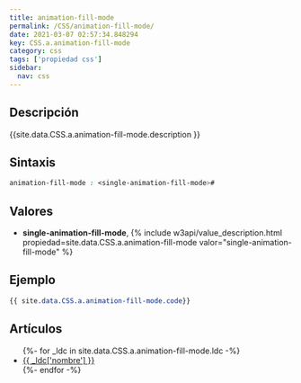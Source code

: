 ```yaml
---
title: animation-fill-mode
permalink: /CSS/animation-fill-mode/
date: 2021-03-07 02:57:34.848294
key: CSS.a.animation-fill-mode
category: css
tags: ['propiedad css']
sidebar: 
  nav: css
---
```


## Descripción
{{site.data.CSS.a.animation-fill-mode.description }}

## Sintaxis
~~~css
animation-fill-mode : <single-animation-fill-mode>#
~~~

## Valores
* **single-animation-fill-mode**,  {% include w3api/value_description.html propiedad=site.data.CSS.a.animation-fill-mode valor="single-animation-fill-mode" %}

## Ejemplo
~~~css
{{ site.data.CSS.a.animation-fill-mode.code}}
~~~

## Artículos
<ul>
{%- for _ldc in site.data.CSS.a.animation-fill-mode.ldc -%}
   <li>
       <a href="{{_ldc['url'] }}">{{ _ldc['nombre'] }}</a>
   </li>
{%- endfor -%}
</ul>
